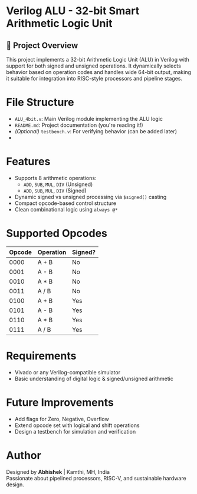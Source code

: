 # Verilog ALU - 32-bit Smart Arithmetic Logic Unit

## 🔧 Project Overview
This project implements a 32-bit Arithmetic Logic Unit (ALU) in Verilog with support for both signed and unsigned operations. It dynamically selects behavior based on operation codes and handles wide 64-bit output, making it suitable for integration into RISC-style processors and pipeline stages.

#  File Structure
- `ALU_4bit.v`: Main Verilog module implementing the ALU logic
- `README.md`: Project documentation (you're reading it!)
- *(Optional)* `testbench.v`: For verifying behavior (can be added later)
- 
# Features
- Supports 8 arithmetic operations:
  - `ADD`, `SUB`, `MUL`, `DIV` (Unsigned)
  - `ADD`, `SUB`, `MUL`, `DIV` (Signed)
- Dynamic signed vs unsigned processing via `$signed()` casting
- Compact opcode-based control structure
- Clean combinational logic using `always @*`

# Supported Opcodes

| Opcode | Operation         | Signed? |
|--------|------------------|--------|
| 0000   | A + B             | No     |
| 0001   | A - B             | No     |
| 0010   | A * B             | No     |
| 0011   | A / B             | No     |
| 0100   | A + B             | Yes    |
| 0101   | A - B             | Yes    |
| 0110   | A * B             | Yes    |
| 0111   | A / B             | Yes    |

# Requirements
- Vivado or any Verilog-compatible simulator
- Basic understanding of digital logic & signed/unsigned arithmetic

# Future Improvements
- Add flags for Zero, Negative, Overflow
- Extend opcode set with logical and shift operations
- Design a testbench for simulation and verification

# Author
Designed by **Abhishek** | Kamthi, MH, India  
Passionate about pipelined processors, RISC-V, and sustainable hardware design.
